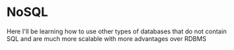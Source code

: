 # NoSQL
Here I'll be learning how to use other types of databases that do not contain SQL and are much more scalable with more advantages over RDBMS
